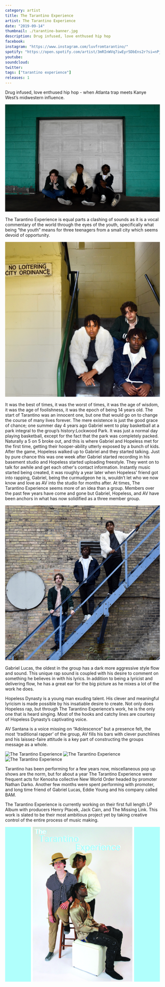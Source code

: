 ```yaml
---
category: artist
title: The Tarantino Experience
artist: The Tarantino Experience
date: "2019-09-14"
thumbnail: ./tarantino-banner.jpg
description: Drug infused, love enthused hip hop
facebook:
instagram: "https://www.instagram.com/luvfromtarantino/"
spotify: "https://open.spotify.com/artist/3mRInWVq7iwEyr5DbEns2r?si=nPjNOIlmTIWy48llH3nnKg"
youtube:
soundcloud:
twitter:
tags: ["tarantino experience"]
releases: 1
---
```


Drug infused, love enthused hip hop - when Atlanta trap meets Kanye West’s midwestern influence.

![The Tarantino Experience](./tarantino-1.jpg)

The Tarantino Experience is equal parts a clashing of sounds as it is a vocal commentary of the world through the eyes of the youth, specifically what being “the youth” means for three teenagers from a small city which seems devoid of opportunity.

![The Tarantino Experience](./tarantino-2.jpeg)

It was the best of times, it was the worst of times, it was the age of wisdom, it was the age of foolishness, it was the epoch of being 14 years old. The start of Tarantino was an innocent one, but one that would go on to change the course of many lives forever. The mere existence is just the good grace of chance; one summer day 4 years ago Gabriel went to play basketball at a park integral to the group’s history:Lockwood Park. It was just a normal day playing basketball, except for the fact that the park was completely packed. Naturally a 5 on 5 broke out, and this is where Gabriel and Hopeless met for the first time, getting their hooper-ability utterly exposed by a bunch of kids. After the game, Hopeless walked up to Gabriel and they started talking. Just by pure chance this was one week after Gabriel started recording in his basement studio and Hopeless started uploading freestyle. They went on to talk for awhile and get each other's contact information. Instantly music started being created, it was roughly a year later when Hopeless’ friend got into rapping, Gabriel, being the curmudgeon he is, wouldn’t let who we now know and love as AV into the studio for months after. At times, The Tarantino Experience seems more of an idea than a group. Members over the past few years have come and gone but Gabriel, Hopeless, and AV have been anchors in what has now solidified as a three member group.

![The Tarantino Experience](./tarantino-6.jpeg)

Gabriel Lucas, the oldest in the group has a dark more aggressive style flow and sound. This unique rap sound is coupled with his desire to comment on something he believes in with his lyrics. In addition to being a lyricist and delivering flow, he has a great ear for the big picture as he mixes a lot of the work he does.

Hopeless Dynasty is a young man exuding talent. His clever and meaningful lyricism is made possible by his insatiable desire to create. Not only does Hopeless rap, but through The Tarantino Experience’s work, he is the only one that is heard singing. Most of the hooks and catchy lines are courtesy of Hopeless Dynasty’s captivating voice.

AV Santana is a voice missing on “Adolescence” but a presence felt, the most ‘traditional rapper’ of the group, AV fills his bars with clever punchlines and his laissez-faire attitude is a key part of constructing the groups message as a whole.

![The Tarantino Experience](./tarantino-3.png)
![The Tarantino Experience](./tarantino-4.png)
![The Tarantino Experience](./tarantino-5.png)

Tarantino has been performing for a few years now, miscellaneous pop up shows are the norm, but for about a year The Tarantino Experience were frequent acts for Kenosha collective New World Order headed by promoter Nathan Darko. Another few months were spent performing with promoter, and long time friend of Gabriel Lucas, Eddie Young and his company called BAM.

The Tarantino Experience is currently working on their first full length LP Album with producers Henry Ptacek, Jack Cain, and The Missing Link. This work is slated to be their most ambitious project yet by taking creative control of the entire process of music making.

![The Tarantino Experience Promo](./tarantino-promo.jpg)
